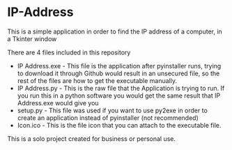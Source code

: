 # IP-Address
This is a simple application in order to find the IP address of a computer, in a Tkinter window

There are 4 files included in this repository
* IP Address.exe - This file is the application after pyinstaller runs, trying to download it through Github would result in an unsecured file, so the rest of the files are how to get the executable manually.
* IP Address.py - This is the raw file that the Application is trying to run. If you run this in a python software you would get the same result that IP Address.exe would give you
* setup.py - This file was used if you want to use py2exe in order to create an application instead of pyinstaller (not recommended)
* Icon.ico - This is the file icon that you can attach to the executable file.

This is a solo project created for business or personal use.
